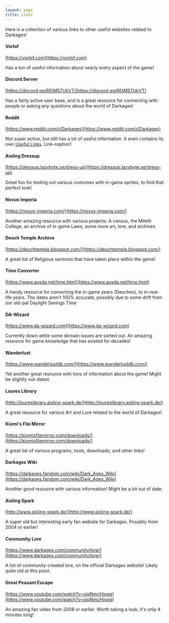 ```yaml
---
layout: page
title: Links
---
```


Here is a collection of various links to other useful websites related to Darkages!


#### Vorlof

[https://vorlof.com](https://vorlof.com)

Has a ton of useful information about nearly every aspect of the game!


#### Discord Server

[https://discord.gg/6EtMS7UkVT](https://discord.gg/6EtMS7UkVT)

Has a fairly active user base, and is a great resource for connecting with people or asking any questions about the world of Darkages!

#### Reddit

[https://www.reddit.com/r/Darkages](https://www.reddit.com/r/Darkages)

Not super active, but still has a lot of useful information. It even contains its own [Useful Links](https://www.reddit.com/r/Darkages/comments/diy9jf/dark_ages_useful_links/). Link-ception!

#### Aisling Dressup

[https://dressup.lazybyte.se/dress-up](https://dressup.lazybyte.se/dress-up)

Great fun for testing out various costumes with in-game sprites, to find that perfect look!

#### Novus Imperia

[https://novus-imperia.com/](https://novus-imperia.com/)

Another amazing resource with various projects: A census, the Mileth College, an archive of in-game Laws, some more art, lore, and archives

#### Deoch Temple Archive

[https://deochtemple.blogspot.com/](https://deochtemple.blogspot.com/)

A great list of Religious sermons that have taken place within the game!

#### Time Converter

[https://www.aosda.net/time.html](https://www.aosda.net/time.html)

A handy resource for converting the in-game years (Deoches), to in-real-life years. The dates aren't 100% accurate, possibly due to some drift from our old-pal Daylight Savings Time


#### DA-Wizard

[https://www.da-wizard.com](https://www.da-wizard.com)

Currently down while some domain issues are sorted out. An amazing resource for game knowledge that has existed for decades!

#### Wanderlust

[https://www.wanderlustdb.com/](https://www.wanderlustdb.com/)

Yet another great resource with tons of information about the game! Might be slightly out-dated.

#### Loures Library

[http://loureslibrary.aisling-spark.de/](http://loureslibrary.aisling-spark.de/)

A great resource for various Art and Lore related to the world of Darkages!

#### Kiomi's File Mirror

[https://kiomisfilemirror.com/downloads/](https://kiomisfilemirror.com/downloads/)

A great list of various programs, tools, downloads, and other links!

#### Darkages Wiki

[https://darkages.fandom.com/wiki/Dark_Ages_Wiki](https://darkages.fandom.com/wiki/Dark_Ages_Wiki)

Another good resource with various information! Might be a bit out of date.

#### Aisling Spark

[http://www.aisling-spark.de/](http://www.aisling-spark.de/)

A super old but interesting early fan website for Darkages. Possibly from 2004 or earlier!

#### Community Lore

[https://www.darkages.com/community/lore/](https://www.darkages.com/community/lore/)

A list of community-created lore, on the official Darkages website! Likely quite old at this point.

#### Great Peasant Escape

[https://www.youtube.com/watch?v=ojqNmcHjoqg](https://www.youtube.com/watch?v=ojqNmcHjoqg)

An amazing fan video from 2008 or earlier. Worth taking a look, it's only 4 minutes long!